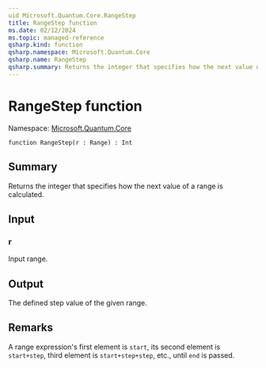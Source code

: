 ```yaml
---
uid Microsoft.Quantum.Core.RangeStep
title: RangeStep function
ms.date: 02/12/2024
ms.topic: managed-reference
qsharp.kind: function
qsharp.namespace: Microsoft.Quantum.Core
qsharp.name: RangeStep
qsharp.summary: Returns the integer that specifies how the next value of a range is calculated.
---
```


# RangeStep function

Namespace: [Microsoft.Quantum.Core](xref:Microsoft.Quantum.Core)

```qsharp
function RangeStep(r : Range) : Int
```

## Summary
Returns the integer that specifies how the next value of a range is calculated.

## Input
### r
Input range.

## Output
The defined step value of the given range.

## Remarks
A range expression's first element is `start`,
its second element is `start+step`, third element is `start+step+step`, etc.,
until `end` is passed.
